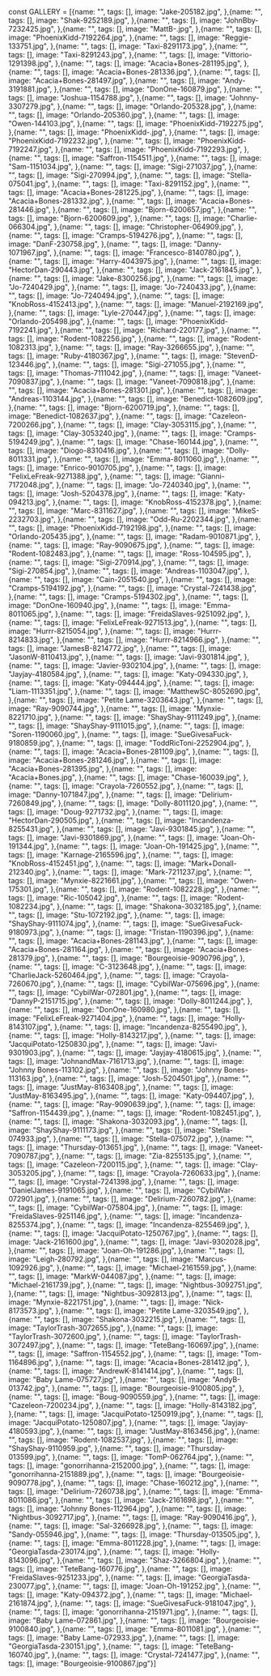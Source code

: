 const GALLERY = [{name: "",
tags: [],
image: "Jake-205182.jpg",
},{name: "",
tags: [],
image: "Shak-9252189.jpg",
},{name: "",
tags: [],
image: "JohnBby-7232425.jpg",
},{name: "",
tags: [],
image: "MattB-.jpg",
},{name: "",
tags: [],
image: "PhoenixKidd-7192264.jpg",
},{name: "",
tags: [],
image: "Reggie-133751.jpg",
},{name: "",
tags: [],
image: "Taxi-8291173.jpg",
},{name: "",
tags: [],
image: "Taxi-8291243.jpg",
},{name: "",
tags: [],
image: "Vittorio-1291398.jpg",
},{name: "",
tags: [],
image: "Acacia+Bones-281195.jpg",
},{name: "",
tags: [],
image: "Acacia+Bones-281336.jpg",
},{name: "",
tags: [],
image: "Acacia+Bones-281497.jpg",
},{name: "",
tags: [],
image: "Andy-3191881.jpg",
},{name: "",
tags: [],
image: "DonOne-160879.jpg",
},{name: "",
tags: [],
image: "Joshua-1154788.jpg",
},{name: "",
tags: [],
image: "Johnny-3307279.jpg",
},{name: "",
tags: [],
image: "Orlando-205328.jpg",
},{name: "",
tags: [],
image: "Orlando-205360.jpg",
},{name: "",
tags: [],
image: "Owen-144103.jpg",
},{name: "",
tags: [],
image: "PhoenixKidd-7192275.jpg",
},{name: "",
tags: [],
image: "PhoenixKidd-.jpg",
},{name: "",
tags: [],
image: "PhoenixKidd-7192232.jpg",
},{name: "",
tags: [],
image: "PhoenixKidd-7192247.jpg",
},{name: "",
tags: [],
image: "PhoenixKidd-7192293.jpg",
},{name: "",
tags: [],
image: "Saffron-1154511.jpg",
},{name: "",
tags: [],
image: "Sam-1151034.jpg",
},{name: "",
tags: [],
image: "Sigi-271037.jpg",
},{name: "",
tags: [],
image: "Sigi-270994.jpg",
},{name: "",
tags: [],
image: "Stella-075041.jpg",
},{name: "",
tags: [],
image: "Taxi-8291152.jpg",
},{name: "",
tags: [],
image: "Acacia+Bones-281225.jpg",
},{name: "",
tags: [],
image: "Acacia+Bones-281332.jpg",
},{name: "",
tags: [],
image: "Acacia+Bones-281446.jpg",
},{name: "",
tags: [],
image: "Bjorn-6200657.jpg",
},{name: "",
tags: [],
image: "Bjorn-6200609.jpg",
},{name: "",
tags: [],
image: "Charlie-066304.jpg",
},{name: "",
tags: [],
image: "Christopher-064909.jpg",
},{name: "",
tags: [],
image: "Cramps-5194276.jpg",
},{name: "",
tags: [],
image: "DanF-230758.jpg",
},{name: "",
tags: [],
image: "Danny-1071967.jpg",
},{name: "",
tags: [],
image: "Francesco-8140780.jpg",
},{name: "",
tags: [],
image: "Harry-4043975.jpg",
},{name: "",
tags: [],
image: "HectorDan-290443.jpg",
},{name: "",
tags: [],
image: "Jack-2161845.jpg",
},{name: "",
tags: [],
image: "Jake-8300256.jpg",
},{name: "",
tags: [],
image: "Jo-7240429.jpg",
},{name: "",
tags: [],
image: "Jo-7240433.jpg",
},{name: "",
tags: [],
image: "Jo-7240494.jpg",
},{name: "",
tags: [],
image: "KnobRoss-4152413.jpg",
},{name: "",
tags: [],
image: "Manuel-2192169.jpg",
},{name: "",
tags: [],
image: "Lyle-270447.jpg",
},{name: "",
tags: [],
image: "Orlando-205498.jpg",
},{name: "",
tags: [],
image: "PhoenixKidd-7192241.jpg",
},{name: "",
tags: [],
image: "Richard-220177.jpg",
},{name: "",
tags: [],
image: "Rodent-1082256.jpg",
},{name: "",
tags: [],
image: "Rodent-1082313.jpg",
},{name: "",
tags: [],
image: "Ray-3266655.jpg",
},{name: "",
tags: [],
image: "Ruby-4180367.jpg",
},{name: "",
tags: [],
image: "StevenD-123446.jpg",
},{name: "",
tags: [],
image: "Sigi-271055.jpg",
},{name: "",
tags: [],
image: "Thomas-7111042.jpg",
},{name: "",
tags: [],
image: "Vaneet-7090837.jpg",
},{name: "",
tags: [],
image: "Vaneet-7090818.jpg",
},{name: "",
tags: [],
image: "Acacia+Bones-281301.jpg",
},{name: "",
tags: [],
image: "Andreas-1103144.jpg",
},{name: "",
tags: [],
image: "Benedict-1082609.jpg",
},{name: "",
tags: [],
image: "Bjorn-6200719.jpg",
},{name: "",
tags: [],
image: "Benedict-1082637.jpg",
},{name: "",
tags: [],
image: "Cazeleon-7200266.jpg",
},{name: "",
tags: [],
image: "Clay-3053115.jpg",
},{name: "",
tags: [],
image: "Clay-3053240.jpg",
},{name: "",
tags: [],
image: "Cramps-5194249.jpg",
},{name: "",
tags: [],
image: "Chase-160144.jpg",
},{name: "",
tags: [],
image: "Diogo-8310416.jpg",
},{name: "",
tags: [],
image: "Dolly-8011331.jpg",
},{name: "",
tags: [],
image: "Emma-8011060.jpg",
},{name: "",
tags: [],
image: "Enrico-9010705.jpg",
},{name: "",
tags: [],
image: "FelixLeFreak-9271388.jpg",
},{name: "",
tags: [],
image: "Gianni-7172048.jpg",
},{name: "",
tags: [],
image: "Jo-7240340.jpg",
},{name: "",
tags: [],
image: "Josh-5204378.jpg",
},{name: "",
tags: [],
image: "Katy-094213.jpg",
},{name: "",
tags: [],
image: "KnobRoss-4152378.jpg",
},{name: "",
tags: [],
image: "Marc-8311627.jpg",
},{name: "",
tags: [],
image: "MikeS-2232703.jpg",
},{name: "",
tags: [],
image: "Odd-Ru-2202344.jpg",
},{name: "",
tags: [],
image: "PhoenixKidd-7192198.jpg",
},{name: "",
tags: [],
image: "Orlando-205435.jpg",
},{name: "",
tags: [],
image: "Radam-9010871.jpg",
},{name: "",
tags: [],
image: "Ray-9090675.jpg",
},{name: "",
tags: [],
image: "Rodent-1082483.jpg",
},{name: "",
tags: [],
image: "Ross-104595.jpg",
},{name: "",
tags: [],
image: "Sigi-270914.jpg",
},{name: "",
tags: [],
image: "Sigi-270854.jpg",
},{name: "",
tags: [],
image: "Andreas-1103047.jpg",
},{name: "",
tags: [],
image: "Cain-2051540.jpg",
},{name: "",
tags: [],
image: "Cramps-5194192.jpg",
},{name: "",
tags: [],
image: "Crystal-7241438.jpg",
},{name: "",
tags: [],
image: "Cramps-5194302.jpg",
},{name: "",
tags: [],
image: "DonOne-160940.jpg",
},{name: "",
tags: [],
image: "Emma-8011065.jpg",
},{name: "",
tags: [],
image: "FreidaSlaves-9251092.jpg",
},{name: "",
tags: [],
image: "FelixLeFreak-9271513.jpg",
},{name: "",
tags: [],
image: "Hurrr-8215054.jpg",
},{name: "",
tags: [],
image: "Hurrr-8214833.jpg",
},{name: "",
tags: [],
image: "Hurrr-8214966.jpg",
},{name: "",
tags: [],
image: "JamesB-8214772.jpg",
},{name: "",
tags: [],
image: "JasonW-8110413.jpg",
},{name: "",
tags: [],
image: "Javi-9301814.jpg",
},{name: "",
tags: [],
image: "Javier-9302104.jpg",
},{name: "",
tags: [],
image: "Jayjay-4180584.jpg",
},{name: "",
tags: [],
image: "Katy-094330.jpg",
},{name: "",
tags: [],
image: "Katy-094444.jpg",
},{name: "",
tags: [],
image: "Liam-1113351.jpg",
},{name: "",
tags: [],
image: "MatthewSC-8052690.jpg",
},{name: "",
tags: [],
image: "Petite Lame-3203643.jpg",
},{name: "",
tags: [],
image: "Ray-9090744.jpg",
},{name: "",
tags: [],
image: "Mynxie-8221710.jpg",
},{name: "",
tags: [],
image: "ShayShay-9111249.jpg",
},{name: "",
tags: [],
image: "ShayShay-9111015.jpg",
},{name: "",
tags: [],
image: "Soren-1190060.jpg",
},{name: "",
tags: [],
image: "SueGivesaFuck-9180859.jpg",
},{name: "",
tags: [],
image: "ToddRicToni-2252904.jpg",
},{name: "",
tags: [],
image: "Acacia+Bones-281109.jpg",
},{name: "",
tags: [],
image: "Acacia+Bones-281246.jpg",
},{name: "",
tags: [],
image: "Acacia+Bones-281395.jpg",
},{name: "",
tags: [],
image: "Acacia+Bones.jpg",
},{name: "",
tags: [],
image: "Chase-160039.jpg",
},{name: "",
tags: [],
image: "Crayola-7260552.jpg",
},{name: "",
tags: [],
image: "Danny-1071847.jpg",
},{name: "",
tags: [],
image: "Delirium-7260849.jpg",
},{name: "",
tags: [],
image: "Dolly-8011120.jpg",
},{name: "",
tags: [],
image: "Doug-9271732.jpg",
},{name: "",
tags: [],
image: "HectorDan-290505.jpg",
},{name: "",
tags: [],
image: "Incandenza-8255431.jpg",
},{name: "",
tags: [],
image: "Javi-9301845.jpg",
},{name: "",
tags: [],
image: "Javi-9301869.jpg",
},{name: "",
tags: [],
image: "Joan-Oh-191344.jpg",
},{name: "",
tags: [],
image: "Joan-Oh-191425.jpg",
},{name: "",
tags: [],
image: "Karnage-2165596.jpg",
},{name: "",
tags: [],
image: "KnobRoss-4152451.jpg",
},{name: "",
tags: [],
image: "Mark+Donall-212340.jpg",
},{name: "",
tags: [],
image: "Mark-7211237.jpg",
},{name: "",
tags: [],
image: "Mynxie-8221661.jpg",
},{name: "",
tags: [],
image: "Owen-175301.jpg",
},{name: "",
tags: [],
image: "Rodent-1082228.jpg",
},{name: "",
tags: [],
image: "Ric-105042.jpg",
},{name: "",
tags: [],
image: "Rodent-1082234.jpg",
},{name: "",
tags: [],
image: "Shakona-3032185.jpg",
},{name: "",
tags: [],
image: "Stu-1072192.jpg",
},{name: "",
tags: [],
image: "ShayShay-9111074.jpg",
},{name: "",
tags: [],
image: "SueGivesaFuck-9180973.jpg",
},{name: "",
tags: [],
image: "Tristan-1190396.jpg",
},{name: "",
tags: [],
image: "Acacia+Bones-281143.jpg",
},{name: "",
tags: [],
image: "Acacia+Bones-281164.jpg",
},{name: "",
tags: [],
image: "Acacia+Bones-281379.jpg",
},{name: "",
tags: [],
image: "Bourgeoisie-9090796.jpg",
},{name: "",
tags: [],
image: "C-3123648.jpg",
},{name: "",
tags: [],
image: "CharlieJack-5260464.jpg",
},{name: "",
tags: [],
image: "Crayola-7260670.jpg",
},{name: "",
tags: [],
image: "CybilWar-075696.jpg",
},{name: "",
tags: [],
image: "CybilWar-072801.jpg",
},{name: "",
tags: [],
image: "DannyP-2151715.jpg",
},{name: "",
tags: [],
image: "Dolly-8011244.jpg",
},{name: "",
tags: [],
image: "DonOne-160980.jpg",
},{name: "",
tags: [],
image: "FelixLeFreak-9271404.jpg",
},{name: "",
tags: [],
image: "Holly-8143107.jpg",
},{name: "",
tags: [],
image: "Incandenza-8255490.jpg",
},{name: "",
tags: [],
image: "Holly-8143217.jpg",
},{name: "",
tags: [],
image: "JacquiPotato-1250830.jpg",
},{name: "",
tags: [],
image: "Javi-9301903.jpg",
},{name: "",
tags: [],
image: "Jayjay-4180615.jpg",
},{name: "",
tags: [],
image: "JohnandMax-7161713.jpg",
},{name: "",
tags: [],
image: "Johnny Bones-113102.jpg",
},{name: "",
tags: [],
image: "Johnny Bones-113163.jpg",
},{name: "",
tags: [],
image: "Josh-5204501.jpg",
},{name: "",
tags: [],
image: "JustMay-8163408.jpg",
},{name: "",
tags: [],
image: "JustMay-8163495.jpg",
},{name: "",
tags: [],
image: "Katy-094407.jpg",
},{name: "",
tags: [],
image: "Ray-9090639.jpg",
},{name: "",
tags: [],
image: "Saffron-1154439.jpg",
},{name: "",
tags: [],
image: "Rodent-1082451.jpg",
},{name: "",
tags: [],
image: "Shakona-3032093.jpg",
},{name: "",
tags: [],
image: "ShayShay-9111173.jpg",
},{name: "",
tags: [],
image: "Stella-074933.jpg",
},{name: "",
tags: [],
image: "Stella-075072.jpg",
},{name: "",
tags: [],
image: "Thursday-013651.jpg",
},{name: "",
tags: [],
image: "Vaneet-7090787.jpg",
},{name: "",
tags: [],
image: "Zia-8255135.jpg",
},{name: "",
tags: [],
image: "Cazeleon-7200115.jpg",
},{name: "",
tags: [],
image: "Clay-3053205.jpg",
},{name: "",
tags: [],
image: "Crayola-7260633.jpg",
},{name: "",
tags: [],
image: "Crystal-7241398.jpg",
},{name: "",
tags: [],
image: "DanielJames-9191065.jpg",
},{name: "",
tags: [],
image: "CybilWar-072901.jpg",
},{name: "",
tags: [],
image: "Delirium-7260782.jpg",
},{name: "",
tags: [],
image: "CybilWar-075804.jpg",
},{name: "",
tags: [],
image: "FreidaSlaves-9251146.jpg",
},{name: "",
tags: [],
image: "Incandenza-8255374.jpg",
},{name: "",
tags: [],
image: "Incandenza-8255469.jpg",
},{name: "",
tags: [],
image: "JacquiPotato-1250767.jpg",
},{name: "",
tags: [],
image: "Jack-2161600.jpg",
},{name: "",
tags: [],
image: "Javi-9302028.jpg",
},{name: "",
tags: [],
image: "Joan-Oh-191286.jpg",
},{name: "",
tags: [],
image: "Leigh-280792.jpg",
},{name: "",
tags: [],
image: "Marcus-1092926.jpg",
},{name: "",
tags: [],
image: "Michael-2161559.jpg",
},{name: "",
tags: [],
image: "MarkW-044087.jpg",
},{name: "",
tags: [],
image: "Michael-2161739.jpg",
},{name: "",
tags: [],
image: "Nightbus-3092751.jpg",
},{name: "",
tags: [],
image: "Nightbus-3092813.jpg",
},{name: "",
tags: [],
image: "Mynxie-8221751.jpg",
},{name: "",
tags: [],
image: "Nick-8173573.jpg",
},{name: "",
tags: [],
image: "Petite Lame-3203549.jpg",
},{name: "",
tags: [],
image: "Shakona-3032215.jpg",
},{name: "",
tags: [],
image: "TaylorTrash-3072655.jpg",
},{name: "",
tags: [],
image: "TaylorTrash-3072600.jpg",
},{name: "",
tags: [],
image: "TaylorTrash-3072497.jpg",
},{name: "",
tags: [],
image: "TeteBang-160697.jpg",
},{name: "",
tags: [],
image: "Saffron-1154552.jpg",
},{name: "",
tags: [],
image: "Tom-1164896.jpg",
},{name: "",
tags: [],
image: "Acacia+Bones-281412.jpg",
},{name: "",
tags: [],
image: "AndrewK-8141414.jpg",
},{name: "",
tags: [],
image: "Baby Lame-075727.jpg",
},{name: "",
tags: [],
image: "AndyB-013742.jpg",
},{name: "",
tags: [],
image: "Bourgeoisie-9100805.jpg",
},{name: "",
tags: [],
image: "Boug-9090559.jpg",
},{name: "",
tags: [],
image: "Cazeleon-7200234.jpg",
},{name: "",
tags: [],
image: "Holly-8143182.jpg",
},{name: "",
tags: [],
image: "JacquiPotato-1250919.jpg",
},{name: "",
tags: [],
image: "JacquiPotato-1250807.jpg",
},{name: "",
tags: [],
image: "Jayjay-4180593.jpg",
},{name: "",
tags: [],
image: "JustMay-8163456.jpg",
},{name: "",
tags: [],
image: "Rodent-1082537.jpg",
},{name: "",
tags: [],
image: "ShayShay-9110959.jpg",
},{name: "",
tags: [],
image: "Thursday-013599.jpg",
},{name: "",
tags: [],
image: "TomP-062764.jpg",
},{name: "",
tags: [],
image: "gonorrihanna-2152000.jpg",
},{name: "",
tags: [],
image: "gonorrihanna-2151889.jpg",
},{name: "",
tags: [],
image: "Bourgeoisie-9090778.jpg",
},{name: "",
tags: [],
image: "Chase-160212.jpg",
},{name: "",
tags: [],
image: "Delirium-7260738.jpg",
},{name: "",
tags: [],
image: "Emma-8011086.jpg",
},{name: "",
tags: [],
image: "Jack-2161698.jpg",
},{name: "",
tags: [],
image: "Johnny Bones-112964.jpg",
},{name: "",
tags: [],
image: "Nightbus-3092717.jpg",
},{name: "",
tags: [],
image: "Ray-9090416.jpg",
},{name: "",
tags: [],
image: "Sal-3266928.jpg",
},{name: "",
tags: [],
image: "Sandy-055946.jpg",
},{name: "",
tags: [],
image: "Thursday-013505.jpg",
},{name: "",
tags: [],
image: "Emma-8011228.jpg",
},{name: "",
tags: [],
image: "GeorgiaTasda-230174.jpg",
},{name: "",
tags: [],
image: "Holly-8143096.jpg",
},{name: "",
tags: [],
image: "Shaz-3266804.jpg",
},{name: "",
tags: [],
image: "TeteBang-160776.jpg",
},{name: "",
tags: [],
image: "FreidaSlaves-9251233.jpg",
},{name: "",
tags: [],
image: "GeorgiaTasda-230077.jpg",
},{name: "",
tags: [],
image: "Joan-Oh-191252.jpg",
},{name: "",
tags: [],
image: "Katy-094372.jpg",
},{name: "",
tags: [],
image: "Michael-2161874.jpg",
},{name: "",
tags: [],
image: "SueGivesaFuck-9181047.jpg",
},{name: "",
tags: [],
image: "gonorrihanna-2151971.jpg",
},{name: "",
tags: [],
image: "Baby Lame-072861.jpg",
},{name: "",
tags: [],
image: "Bourgeoisie-9100840.jpg",
},{name: "",
tags: [],
image: "Emma-8011081.jpg",
},{name: "",
tags: [],
image: "Baby Lame-072933.jpg",
},{name: "",
tags: [],
image: "GeorgiaTasda-230151.jpg",
},{name: "",
tags: [],
image: "TeteBang-160740.jpg",
},{name: "",
tags: [],
image: "Crystal-7241477.jpg",
},{name: "",
tags: [],
image: "Bourgeoisie-9100867.jpg"}]